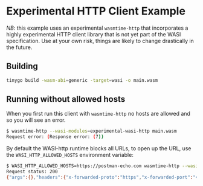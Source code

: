 # Experimental HTTP Client Example
*NB*: this example uses an experimental `wasmtime-http` that incorporates a highly
experimental HTTP client library that is not yet part of the WASI specification.
Use at your own risk, things are likely to change drastically in the future.

## Building
```sh
tinygo build -wasm-abi=generic -target=wasi -o main.wasm
```

## Running without allowed hosts
When you first run this client with `wasmtime-http` no hosts are allowed and so you will see an error.

```sh
$ wasmtime-http --wasi-modules=experimental-wasi-http main.wasm
Request error: (Response error: (7))
```

By default the WASI-http runtime blocks all URLs, to open up the URL, use the `WASI_HTTP_ALLOWED_HOSTS` environment variable:

```sh
$ WASI_HTTP_ALLOWED_HOSTS=https://postman-echo.com wasmtime-http --wasi-modules=experimental-wasi-http main.wasm 
Request status: 200
{"args":{},"headers":{"x-forwarded-proto":"https","x-forwarded-port":"443","host":"postman-echo.com","x-amzn-trace-id":"Root=1-63acc681-2d199daa326ef03d7923f2c4","content-length":"0","content-type":"text/html","user-agent":"wasm32-wasi-http","accept":"*/*"},"url":"https://postman-echo.com/get"}
```